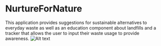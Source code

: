 # NurtureForNature
This application provides suggestions for sustainable alternatives to everyday waste as well as an education component about landfills and a tracker that allows the user to input their waste usage to provide awareness. 
![Alt text]((https://github.com/TaylorCaylie/NurtureForNature/blob/main/Screen%20Shot%202021-02-28%20at%2010.56.49%20AM.png)?raw=true "Output")
